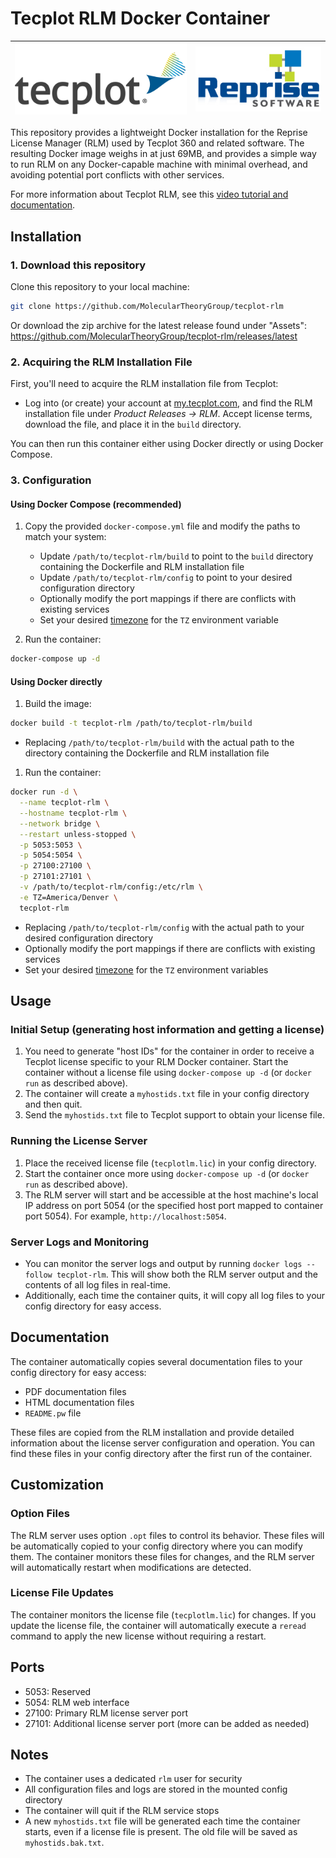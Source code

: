 # Tecplot RLM Docker Container

| [![Tecplot Inc. logo](img/tplogo.png)](https://tecplot.com) | [![Reprise Software logo](img/rslogo.png)](https://reprisesoftware.com) |
|---|---|

This repository provides a lightweight Docker installation for the Reprise License Manager (RLM) used by Tecplot 360 and related software. The resulting Docker image weighs in at just 69MB, and provides a simple way to run RLM on any Docker-capable machine with minimal overhead, and avoiding potential port conflicts with other services.

For more information about Tecplot RLM, see this [video tutorial and documentation](https://tecplot.com/2022/10/27/installing-a-network-license-using-rlm/).

## Installation

### 1. Download this repository

Clone this repository to your local machine:
```bash
git clone https://github.com/MolecularTheoryGroup/tecplot-rlm
```

Or download the zip archive for the latest release found under "Assets": https://github.com/MolecularTheoryGroup/tecplot-rlm/releases/latest

### 2. Acquiring the RLM Installation File

First, you'll need to acquire the RLM installation file from Tecplot:

- Log into (or create) your account at [my.tecplot.com](https://my.tecplot.com), and find the RLM installation file under *Product Releases -> RLM*. Accept license terms, download the file, and place it in the `build` directory.

You can then run this container either using Docker directly or using Docker Compose.

### 3. Configuration

#### Using Docker Compose (recommended)

1. Copy the provided `docker-compose.yml` file and modify the paths to match your system:
   - Update `/path/to/tecplot-rlm/build` to point to the `build` directory containing the Dockerfile and RLM installation file
   - Update `/path/to/tecplot-rlm/config` to point to your desired configuration directory
   - Optionally modify the port mappings if there are conflicts with existing services
   - Set your desired [timezone](https://en.wikipedia.org/wiki/List_of_tz_database_time_zones) for the `TZ` environment variable

2. Run the container:
```bash
docker-compose up -d
```

#### Using Docker directly

1. Build the image:
```bash
docker build -t tecplot-rlm /path/to/tecplot-rlm/build
```

- Replacing `/path/to/tecplot-rlm/build` with the actual path to the directory containing the Dockerfile and RLM installation file

1. Run the container:
```bash
docker run -d \
  --name tecplot-rlm \
  --hostname tecplot-rlm \
  --network bridge \
  --restart unless-stopped \
  -p 5053:5053 \
  -p 5054:5054 \
  -p 27100:27100 \
  -p 27101:27101 \
  -v /path/to/tecplot-rlm/config:/etc/rlm \
  -e TZ=America/Denver \
  tecplot-rlm
```

- Replacing `/path/to/tecplot-rlm/config` with the actual path to your desired configuration directory
- Optionally modify the port mappings if there are conflicts with existing services
- Set your desired [timezone](https://en.wikipedia.org/wiki/List_of_tz_database_time_zones) for the `TZ` environment variables

## Usage

### Initial Setup (generating host information and getting a license)

1. You need to generate "host IDs" for the container in order to receive a Tecplot license specific to your RLM Docker container. Start the container without a license file using `docker-compose up -d` (or `docker run` as described above).
2. The container will create a `myhostids.txt` file in your config directory and then quit.
3. Send the `myhostids.txt` file to Tecplot support to obtain your license file.

### Running the License Server

1. Place the received license file (`tecplotlm.lic`) in your config directory.
2. Start the container once more using `docker-compose up -d` (or `docker run` as described above).
3. The RLM server will start and be accessible at the host machine's local IP address on port 5054 (or the specified host port mapped to container port 5054). For example, `http://localhost:5054`.

### Server Logs and Monitoring

- You can monitor the server logs and output by running `docker logs --follow tecplot-rlm`. This will show both the RLM server output and the contents of all log files in real-time.
- Additionally, each time the container quits, it will copy all log files to your config directory for easy access.

## Documentation

The container automatically copies several documentation files to your config directory for easy access:
- PDF documentation files
- HTML documentation files
- `README.pw` file

These files are copied from the RLM installation and provide detailed information about the license server configuration and operation. You can find these files in your config directory after the first run of the container.

## Customization

### Option Files

The RLM server uses option `.opt` files to control its behavior. These files will be automatically copied to your config directory where you can modify them. The container monitors these files for changes, and the RLM server will automatically restart when modifications are detected.

### License File Updates

The container monitors the license file (`tecplotlm.lic`) for changes. If you update the license file, the container will automatically execute a `reread` command to apply the new license without requiring a restart.

## Ports

- 5053: Reserved
- 5054: RLM web interface
- 27100: Primary RLM license server port
- 27101: Additional license server port (more can be added as needed)

## Notes

- The container uses a dedicated `rlm` user for security
- All configuration files and logs are stored in the mounted config directory
- The container will quit if the RLM service stops
- A new `myhostids.txt` file will be generated each time the container starts, even if a license file is present. The old file will be saved as `myhostids.bak.txt`.
